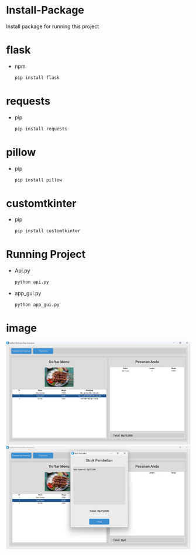 # Install-Package
Install package for running this project

# flask
* npm
  ```sh
  pip install flask
  ```

# requests
* pip
  ```sh
  pip install requests
  ```

# pillow
* pip
  ```sh
  pip install pillow
  ```

# customtkinter
* pip
  ```sh
  pip install customtkinter
  ```

# Running Project 

* Api.py
  ```sh
  python api.py
  ```
* app_gui.py
  ```sh
  python app_gui.py
  ```


# image

![img](https://github.com/Aqilws/POS_APP/blob/main/images/Screenshot%202024-12-01%20140006.png)
![img](https://github.com/Aqilws/POS_APP/blob/main/images/Screenshot%202024-12-01%20140026.png)
